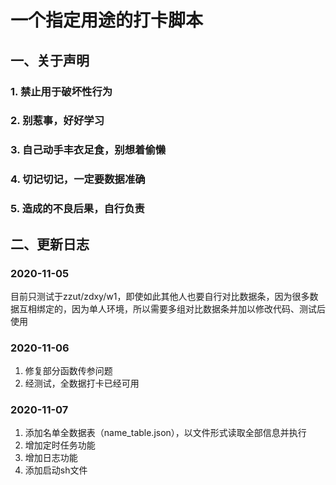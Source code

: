 # 一个指定用途的打卡脚本

## 一、关于声明

### 1. 禁止用于破坏性行为

### 2. 别惹事，好好学习

### 3. 自己动手丰衣足食，别想着偷懒

### 4. 切记切记，一定要数据准确

### 5. 造成的不良后果，自行负责

## 二、更新日志

### 2020-11-05

目前只测试于zzut/zdxy/w1，即使如此其他人也要自行对比数据条，因为很多数据互相绑定的，因为单人环境，所以需要多组对比数据条并加以修改代码、测试后使用

### 2020-11-06

1. 修复部分函数传参问题
2. 经测试，全数据打卡已经可用

### 2020-11-07

1. 添加名单全数据表（name_table.json），以文件形式读取全部信息并执行
2. 增加定时任务功能
3. 增加日志功能
4. 添加启动sh文件

